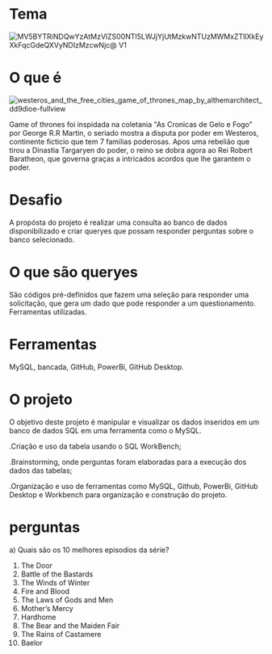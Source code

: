 # Tema

![MV5BYTRiNDQwYzAtMzVlZS00NTI5LWJjYjUtMzkwNTUzMWMxZTllXkEyXkFqcGdeQXVyNDIzMzcwNjc@ _V1_](https://user-images.githubusercontent.com/113937013/216836846-7c008d91-db49-416f-aae7-4b82faa5773a.jpg)

# O que é

![westeros_and_the_free_cities_game_of_thrones_map_by_althemarchitect_dd9dioe-fullview](https://user-images.githubusercontent.com/113937013/216837822-9748cb16-ac29-4ced-bfb7-836a184c7c3e.jpg)

Game of thrones foi inspidada na coletania "As Cronicas de Gelo e Fogo" por George R.R Martin, o seriado mostra a disputa por poder em Westeros, continente ficticio que tem 7 familias poderosas. Apos uma rebelião que tirou a Dinastia Targaryen do poder, o reino se dobra agora ao Rei Robert Baratheon, que governa graças a intricados acordos que lhe garantem o poder.

# Desafio

A propósta do projeto é realizar uma consulta ao banco de dados disponibilizado e criar queryes que possam responder perguntas sobre o banco selecionado.

# O que são queryes

São códigos pré-definidos que fazem uma seleção para responder uma solicitação, que gera um dado que pode responder a um questionamento.
Ferramentas utilizadas.

# Ferramentas

MySQL, bancada, GitHub, PowerBi, GitHub Desktop.

# O projeto

O objetivo deste projeto é manipular e visualizar os dados inseridos em um banco de dados SQL em uma ferramenta como o MySQL.

.Criação e uso da tabela usando o SQL WorkBench;

.Brainstorming, onde perguntas foram elaboradas para a execução dos dados das tabelas;

.Organização e uso de ferramentas como MySQL, Github, PowerBi, GitHub Desktop e Workbench para organização e construção do projeto.

# perguntas

a) Quais são os 10 melhores episodios da série?

1. The Door
2. Battle of the Bastards
3. The Winds of Winter
4. Fire and Blood
5. The Laws of Gods and Men
6. Mother’s Mercy
7. Hardhome
8. The Bear and the Maiden Fair
9. The Rains of Castamere
10. Baelor

